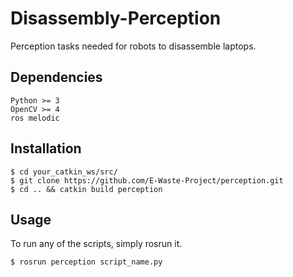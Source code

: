 # Disassembly-Perception
Perception tasks needed for robots to disassemble laptops.

## Dependencies
```
Python >= 3
OpenCV >= 4
ros melodic
```

## Installation
```shell
$ cd your_catkin_ws/src/
$ git clone https://github.com/E-Waste-Project/perception.git
$ cd .. && catkin build perception
```

## Usage
To run any of the scripts, simply rosrun it.
```
$ rosrun perception script_name.py
```
